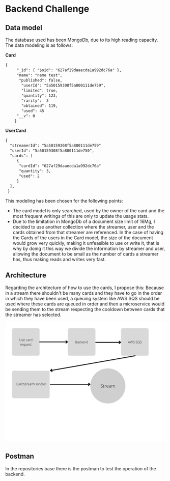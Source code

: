 # Backend Challenge

## Data model
The database used has been MongoDb, due to its high reading capacity.
The data modeling is as follows:

**Card**

    { 
         "_id": { "$oid": "627af29daaecda1a992dc76a" },
         "name": "name test", 
          "published": false, 
           "userId": "5a50159308f5a800111de759", 
           "limited": true,
           "quantity": 123,
           "rarity":  3
           "obtained": 119,
           "used": 45
         "__v": 0
        }

**UserCard**

    {
      "streamerId": "5a50159308f5a800111de759"
      "userId": "5a50159308f5a800111de750",
      "cards": [
         {
          "cardId": "627af29daaecda1a992dc76a"
          "quantity": 3,
          "used": 2
         }
      ],
     }
This modeling has been chosen for the following points:

- The card model is only searched, used by the owner of the card and the most frequent writings of this are only to update the usage stats.
- Due to the limitation in MongoDb of a document size limit of 16Mg, I decided to use another collection where the streamer, user and the cards obtained from that streamer are referenced. In the case of having the Cards of the users in the Card model, the size of the document would grow very quickly, making it unfeasible to use or write it, that is why by doing it this way we divide the information by streamer and user, allowing the document to be small as the number of cards a streamer has, thus making reads and writes very fast.
## Architecture
Regarding the architecture of how to use the cards, I propose this:
Because in a stream there shouldn't be many cards and they have to go in the order in which they have been used, a queuing system like AWS SQS should be used where these cards are queued in order and then a microservice would be sending them to the stream respecting the cooldown between cards that the streamer has selected.

![Arch](arch.png)


## Postman
In the repositories base there is the postman to test the operation of the backend.
